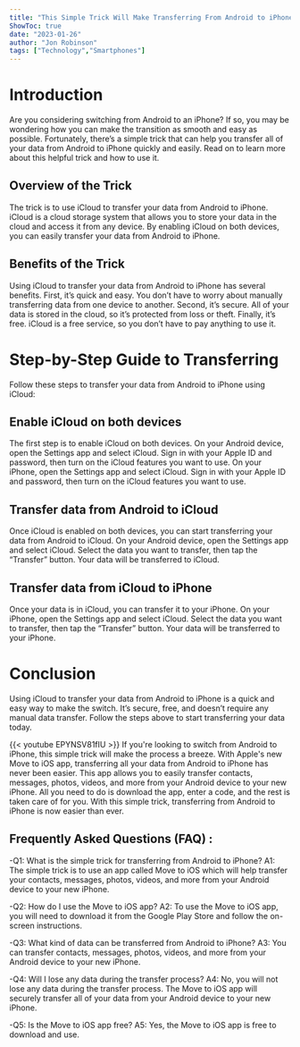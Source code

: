 ```yaml
---
title: "This Simple Trick Will Make Transferring From Android to iPhone Easier Than Ever!"
ShowToc: true 
date: "2023-01-26"
author: "Jon Robinson" 
tags: ["Technology","Smartphones"]
---
```

# Introduction

Are you considering switching from Android to an iPhone? If so, you may be wondering how you can make the transition as smooth and easy as possible. Fortunately, there’s a simple trick that can help you transfer all of your data from Android to iPhone quickly and easily. Read on to learn more about this helpful trick and how to use it.

## Overview of the Trick

The trick is to use iCloud to transfer your data from Android to iPhone. iCloud is a cloud storage system that allows you to store your data in the cloud and access it from any device. By enabling iCloud on both devices, you can easily transfer your data from Android to iPhone.

## Benefits of the Trick

Using iCloud to transfer your data from Android to iPhone has several benefits. First, it’s quick and easy. You don’t have to worry about manually transferring data from one device to another. Second, it’s secure. All of your data is stored in the cloud, so it’s protected from loss or theft. Finally, it’s free. iCloud is a free service, so you don’t have to pay anything to use it.

# Step-by-Step Guide to Transferring

Follow these steps to transfer your data from Android to iPhone using iCloud:

## Enable iCloud on both devices

The first step is to enable iCloud on both devices. On your Android device, open the Settings app and select iCloud. Sign in with your Apple ID and password, then turn on the iCloud features you want to use. On your iPhone, open the Settings app and select iCloud. Sign in with your Apple ID and password, then turn on the iCloud features you want to use.

## Transfer data from Android to iCloud

Once iCloud is enabled on both devices, you can start transferring your data from Android to iCloud. On your Android device, open the Settings app and select iCloud. Select the data you want to transfer, then tap the “Transfer” button. Your data will be transferred to iCloud.

## Transfer data from iCloud to iPhone

Once your data is in iCloud, you can transfer it to your iPhone. On your iPhone, open the Settings app and select iCloud. Select the data you want to transfer, then tap the “Transfer” button. Your data will be transferred to your iPhone.

# Conclusion

Using iCloud to transfer your data from Android to iPhone is a quick and easy way to make the switch. It’s secure, free, and doesn’t require any manual data transfer. Follow the steps above to start transferring your data today.

{{< youtube EPYNSV81fIU >}} 
If you're looking to switch from Android to iPhone, this simple trick will make the process a breeze. With Apple's new Move to iOS app, transferring all your data from Android to iPhone has never been easier. This app allows you to easily transfer contacts, messages, photos, videos, and more from your Android device to your new iPhone. All you need to do is download the app, enter a code, and the rest is taken care of for you. With this simple trick, transferring from Android to iPhone is now easier than ever.

## Frequently Asked Questions (FAQ) :
-Q1: What is the simple trick for transferring from Android to iPhone?
A1: The simple trick is to use an app called Move to iOS which will help transfer your contacts, messages, photos, videos, and more from your Android device to your new iPhone.

-Q2: How do I use the Move to iOS app?
A2: To use the Move to iOS app, you will need to download it from the Google Play Store and follow the on-screen instructions.

-Q3: What kind of data can be transferred from Android to iPhone?
A3: You can transfer contacts, messages, photos, videos, and more from your Android device to your new iPhone.

-Q4: Will I lose any data during the transfer process?
A4: No, you will not lose any data during the transfer process. The Move to iOS app will securely transfer all of your data from your Android device to your new iPhone.

-Q5: Is the Move to iOS app free?
A5: Yes, the Move to iOS app is free to download and use.



